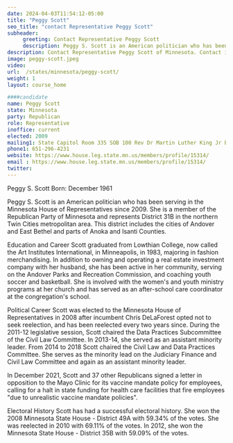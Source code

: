 ```yaml
---
date: 2024-04-03T11:54:12-05:00
title: "Peggy Scott"
seo_title: "contact Representative Peggy Scott"
subheader:
     greeting: Contact Representative Peggy Scott
     description: Peggy S. Scott is an American politician who has been serving in the Minnesota House of Representatives since 2009. She is a member of the Republican Party of Minnesota and represents District 31B in the northern Twin Cities metropolitan area.
description: Contact Representative Peggy Scott of Minnesota. Contact information for Peggy Scott includes email address, phone number, and mailing address.
image: peggy-scott.jpeg
video:
url:  /states/minnesota/peggy-scott/
weight: 1
layout: course_home

####candidate
name: Peggy Scott
state: Minnesota
party: Republican
role: Representative
inoffice: current
elected: 2009
mailing1: State Capitol Room 335 SOB 100 Rev Dr Martin Luther King Jr Blvd St. Paul, MN 55155-1298
phone1: 651-296-4231
website: https://www.house.leg.state.mn.us/members/profile/15314/
email : https://www.house.leg.state.mn.us/members/profile/15314/
twitter:
---
```


Peggy S. Scott
Born: December 1961

Peggy S. Scott is an American politician who has been serving in the Minnesota House of Representatives since 2009. She is a member of the Republican Party of Minnesota and represents District 31B in the northern Twin Cities metropolitan area. This district includes the cities of Andover and East Bethel and parts of Anoka and Isanti Counties.

Education and Career
Scott graduated from Lowthian College, now called the Art Institutes International, in Minneapolis, in 1983, majoring in fashion merchandising. In addition to owning and operating a real estate investment company with her husband, she has been active in her community, serving on the Andover Parks and Recreation Commission, and coaching youth soccer and basketball. She is involved with the women's and youth ministry programs at her church and has served as an after-school care coordinator at the congregation's school.

Political Career
Scott was elected to the Minnesota House of Representatives in 2008 after incumbent Chris DeLaForest opted not to seek reelection, and has been reelected every two years since. During the 2011-12 legislative session, Scott chaired the Data Practices Subcommittee of the Civil Law Committee. In 2013-14, she served as an assistant minority leader. From 2014 to 2018 Scott chaired the Civil Law and Data Practices Committee. She serves as the minority lead on the Judiciary Finance and Civil Law Committee and again as an assistant minority leader.

In December 2021, Scott and 37 other Republicans signed a letter in opposition to the Mayo Clinic for its vaccine mandate policy for employees, calling for a halt in state funding for health care facilities that fire employees "due to unrealistic vaccine mandate policies".

Electoral History
Scott has had a successful electoral history. She won the 2008 Minnesota State House - District 49A with 59.34% of the votes. She was reelected in 2010 with 69.11% of the votes. In 2012, she won the Minnesota State House - District 35B with 59.09% of the votes.
